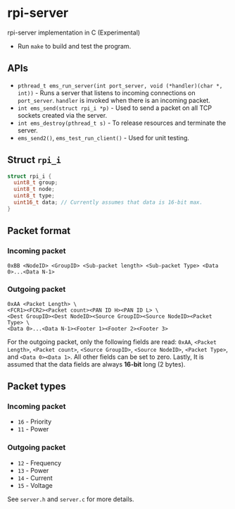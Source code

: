 # rpi-server
rpi-server implementation in C (Experimental)

- Run `make` to build and test the program.

## APIs
- `pthread_t ems_run_server(int port_server, void (*handler)(char *, int))` - Runs a server that listens to incoming connections on `port_server`. `handler` is invoked when there is an incoming packet.
- `int ems_send(struct rpi_i *p)` - Used to send a packet on all TCP sockets created via the server.
- `int ems_destroy(pthread_t s)` - To release resources and terminate the server.
- `ems_send2()`, `ems_test_run_client()` - Used for unit testing.

## Struct `rpi_i`
```c
struct rpi_i {
  uint8_t group;
  uint8_t node;
  uint8_t type;
  uint16_t data; // Currently assumes that data is 16-bit max.
}
```

## Packet format
### Incoming packet
```
0xBB <NodeID> <GroupID> <Sub-packet length> <Sub-packet Type> <Data 0>...<Data N-1>
```
### Outgoing packet
```
0xAA <Packet Length> \
<FCR1><FCR2><Packet count><PAN ID H><PAN ID L> \
<Dest GroupID><Dest NodeID><Source GroupID><Source NodeID><Packet Type> \
<Data 0>...<Data N-1><Footer 1><Footer 2><Footer 3>
```
For the outgoing packet, only the following fields are read:
`0xAA`, `<Packet Length>`, `<Packet count>`, `<Source GroupID>`, `<Source NodeID>`, `<Packet Type>`, and
`<Data 0><Data 1>`.
All other fields can be set to zero. Lastly, It is assumed that the data fields are always **16-bit** long (2 bytes).

## Packet types
### Incoming packet
- `16` - Priority
- `11` - Power
### Outgoing packet
- `12` - Frequency
- `13` - Power
- `14` - Current
- `15` - Voltage



See `server.h` and `server.c` for more details.
